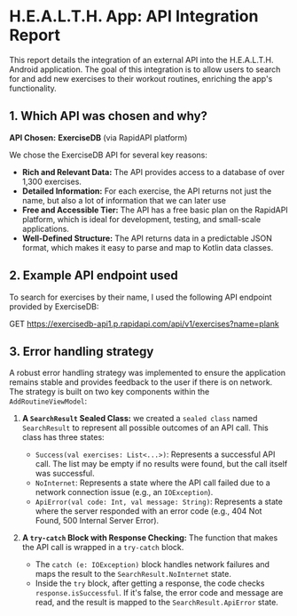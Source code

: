 # H.E.A.L.T.H. App: API Integration Report

This report details the integration of an external API into the H.E.A.L.T.H. Android application. The goal of this integration is to allow users to search for and add new exercises to their workout routines, enriching the app's functionality.

## 1. Which API was chosen and why?

**API Chosen:** **ExerciseDB** (via RapidAPI platform)

We chose the ExerciseDB API for several key reasons:

*   **Rich and Relevant Data:** The API provides access to a database of over 1,300 exercises. 
*   **Detailed Information:** For each exercise, the API returns not just the name, but also a lot of information that we can later use
*   **Free and Accessible Tier:** The API has a free basic plan on the RapidAPI platform, which is ideal for development, testing, and small-scale applications.
*   **Well-Defined Structure:** The API returns data in a predictable JSON format, which makes it easy to parse and map to Kotlin data classes.

## 2. Example API endpoint used

To search for exercises by their name, I used the following API endpoint provided by ExerciseDB:

GET https://exercisedb-api1.p.rapidapi.com/api/v1/exercises?name=plank

## 3. Error handling strategy

A robust error handling strategy was implemented to ensure the application remains stable and provides  feedback to the user if there is on network. The strategy is built on two key components within the `AddRoutineViewModel`:

1.  **A `SearchResult` Sealed Class:** we created a `sealed class` named `SearchResult` to represent all possible outcomes of an API call. This class has three states:
    *   `Success(val exercises: List<...>)`: Represents a successful API call. The list may be empty if no results were found, but the call itself was successful.
    *   `NoInternet`: Represents a state where the API call failed due to a network connection issue (e.g., an `IOException`).
    *   `ApiError(val code: Int, val message: String)`: Represents a state where the server responded with an error code (e.g., 404 Not Found, 500 Internal Server Error).

2.  **A `try-catch` Block with Response Checking:** The function that makes the API call is wrapped in a `try-catch` block.
    *   The `catch (e: IOException)` block handles network failures and maps the result to the `SearchResult.NoInternet` state.
    *   Inside the `try` block, after getting a response, the code checks `response.isSuccessful`. If it's false, the error code and message are read, and the result is mapped to the `SearchResult.ApiError` state.


